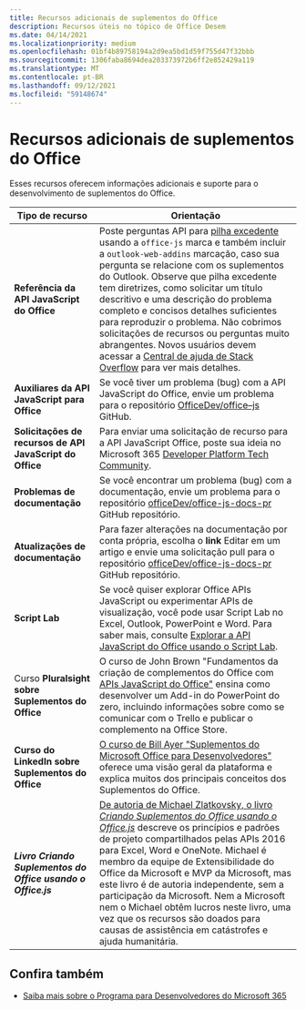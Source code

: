 ```yaml
---
title: Recursos adicionais de suplementos do Office
description: Recursos úteis no tópico de Office Desem
ms.date: 04/14/2021
ms.localizationpriority: medium
ms.openlocfilehash: 01bf4b89758194a2d9ea5bd1d59f755d47f32bbb
ms.sourcegitcommit: 1306faba8694dea203373972b6ff2e852429a119
ms.translationtype: MT
ms.contentlocale: pt-BR
ms.lasthandoff: 09/12/2021
ms.locfileid: "59148674"
---
```

# <a name="office-add-ins-additional-resources"></a>Recursos adicionais de suplementos do Office

Esses recursos oferecem informações adicionais e suporte para o desenvolvimento de suplementos do Office.

|**Tipo de recurso**|**Orientação**|
|-----------------|------------|
|**Referência da API JavaScript do Office** | Poste perguntas API para [pilha excedente](https://stackoverflow.com/questions/tagged/office-js) usando a `office-js` marca e também incluir a `outlook-web-addins` marcação, caso sua pergunta se relacione com os suplementos do Outlook. Observe que pilha excedente tem diretrizes, como solicitar um título descritivo e uma descrição do problema completo e concisos detalhes suficientes para reproduzir o problema. Não cobrimos solicitações de recursos ou perguntas muito abrangentes. Novos usuários devem acessar a [Central de ajuda de Stack Overflow](https://stackoverflow.com/help/how-to-ask) para ver mais detalhes.|
|**Auxiliares da API JavaScript para Office**| Se você tiver um problema (bug) com a API JavaScript do Office, envie um problema para o repositório <a href="https://github.com/officedev/office-js/issues" target="_blank">OfficeDev/office–js</a> GitHub.|
|**Solicitações de recursos de API JavaScript do Office**| Para enviar uma solicitação de recurso para a API JavaScript Office, poste sua ideia no Microsoft 365 [Developer Platform Tech Community](https://techcommunity.microsoft.com/t5/microsoft-365-developer-platform/idb-p/Microsoft365DeveloperPlatform).|
|**Problemas de documentação**| Se você encontrar um problema (bug) com a documentação, envie um problema para o repositório <a href="https://github.com/officedev/office-js-docs-pr/issues" target="_blank">officeDev/office-js-docs-pr</a> GitHub repositório.|
|**Atualizações de documentação**| Para fazer alterações na documentação por conta própria, escolha o **link** Editar em um artigo e envie uma solicitação pull para o repositório <a href="https://github.com/officedev/office-js-docs-pr" target="_blank">officeDev/office-js-docs-pr</a> GitHub repositório.|
|**Script Lab**| Se você quiser explorar Office APIs JavaScript ou experimentar APIs de visualização, você pode usar Script Lab no Excel, Outlook, PowerPoint e Word. Para saber mais, consulte [Explorar a API JavaScript do Office usando o Script Lab](../overview/explore-with-script-lab.md). |
|Curso **Pluralsight sobre Suplementos do Office**| O curso de John Brown "Fundamentos da criação de complementos do Office com <a href="https://www.pluralsight.com/courses/build-office-addins-js-api" target="_blank">APIs JavaScript do Office"</a> ensina como desenvolver um Add-in do PowerPoint do zero, incluindo informações sobre como se comunicar com o Trello e publicar o complemento na Office Store.|
|**Curso do LinkedIn sobre Suplementos do Office**| <a href="https://www.linkedin.com/learning/microsoft-office-add-ins-for-developers/microsoft-office-add-ins?u=3322">O curso de Bill Ayer "Suplementos do Microsoft Office para Desenvolvedores"</a> oferece uma visão geral da plataforma e explica muitos dos principais conceitos dos Suplementos do Office.|
|***Livro Criando Suplementos do Office usando o Office.js***| <a href="https://leanpub.com/buildingofficeaddins">De autoria de Michael Zlatkovsky, o livro *Criando Suplementos do Office usando o Office.js*</a> descreve os princípios e padrões de projeto compartilhados pelas APIs 2016 para Excel, Word e OneNote. Michael é membro da equipe de Extensibilidade do Office da Microsoft e MVP da Microsoft, mas este livro é de autoria independente, sem a participação da Microsoft. Nem a Microsoft nem o Michael obtêm lucros neste livro, uma vez que os recursos são doados para causas de assistência em catástrofes e ajuda humanitária.|

## <a name="see-also"></a>Confira também
- [Saiba mais sobre o Programa para Desenvolvedores do Microsoft 365](https://developer.microsoft.com/microsoft-365/dev-program)